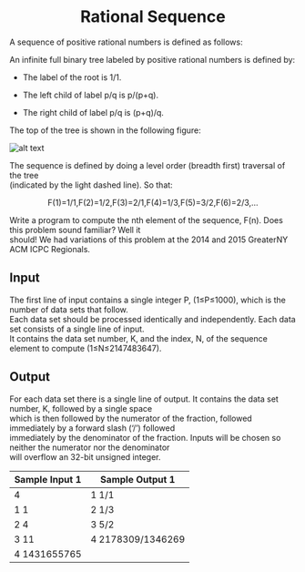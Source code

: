 # <center> Rational Sequence</center>

A sequence of positive rational numbers is defined as follows:

An infinite full binary tree labeled by positive rational numbers is defined by:

- The label of the root is 1/1.

- The left child of label p/q is p/(p+q).

- The right child of label p/q is (p+q)/q.

The top of the tree is shown in the following figure:

![alt text](https://open.kattis.com/problems/rationalsequence3/file/statement/en/img-0001.png)

The sequence is defined by doing a level order (breadth first) traversal of the tree\
(indicated by the light dashed line). So that:

<center>F(1)=1/1,F(2)=1/2,F(3)=2/1,F(4)=1/3,F(5)=3/2,F(6)=2/3,…</center>

Write a program to compute the nth element of the sequence, F(n). Does this problem sound familiar? Well it\
should! We had variations of this problem at the 2014 and 2015 GreaterNY ACM ICPC Regionals.

## Input

The first line of input contains a single integer P, (1≤P≤1000), which is the number of data sets that follow.\
Each data set should be processed identically and independently. Each data set consists of a single line of input.\
It contains the data set number, K, and the index, N, of the sequence element to compute (1≤N≤2147483647).

## Output
For each data set there is a single line of output. It contains the data set number, K, followed by a single space\
which is then followed by the numerator of the fraction, followed immediately by a forward slash (‘/’) followed\
immediately by the denominator of the fraction. Inputs will be chosen so neither the numerator nor the denominator\
will overflow an 32-bit unsigned integer.

| Sample Input 1 | Sample Output 1    |
| ---            | ---                |
| 4              | 1 1/1              |
| 1 1            | 2 1/3              |
| 2 4            | 3 5/2              |
| 3 11           | 4 2178309/1346269  |
| 4 1431655765   |                    |